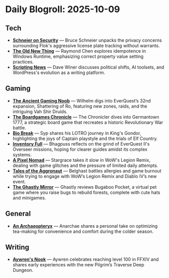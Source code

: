 # Daily Blogroll: 2025-10-09

## Tech

- **[Schneier on Security](https://www.schneier.com/blog/archives/2025/10/flok-license-plate-surveillance.html)** — Bruce Schneier unpacks the privacy concerns surrounding Flok's aggressive license plate tracking without warrants.
- **[The Old New Thing](https://devblogs.microsoft.com/oldnewthing/20251008-00/?p=111660)** — Raymond Chen explores idempotence in Windows Runtime, emphasizing correct property value setting practices.
- **[Scripting News](http://scripting.com/2025/10/08.html#a200115)** — Dave Winer discusses political shifts, AI toolsets, and WordPress's evolution as a writing platform.
## Gaming

- **[The Ancient Gaming Noob](https://tagn.wordpress.com/2025/10/08/everquest-shattering-of-ro-expansion-announced-and-up-for-pre-order/)** — Wilhelm digs into EverQuest’s 32nd expansion, Shattering of Ro, featuring new zones, raids, and the intriguing Vah Shir Druids.
- **[The Boardgames Chronicle](https://theboardgameschronicle.com/2025/10/08/first-look-at-germantown-1777-from-gmt-games/)** — The Chronicler dives into Germantown 1777, a strategic board game that recreates a historic Revolutionary War battle.
- **[Bio Break](https://biobreak.wordpress.com/2025/10/08/lotro-captain-captain/)** — Syp shares his LOTRO journey in King's Gondor, highlighting the joys of Captain playstyle and the trials of Elf Country.
- **[Inventory Full](https://bhagpuss.blogspot.com/2025/10/when-you-stare-into-void.html)** — Bhagpuss reflects on the grind of EverQuest II's Overseer missions, hoping for clearer guides amidst its complex systems.
- **[A Pixel Nomad](https://pixelnomad.ca/2025/10/09/legion-remix-its-happening/)** — Stargrace takes it slow in WoW's Legion Remix, dealing with game glitches and the pressure of limited daily attempts.
- **[Tales of the Aggronaut](https://aggronaut.com/2025/10/08/the-catch-up-tax/)** — Belghast battles allergies and game burnout while trying to engage with WoW’s Legion Remix and Diablo IV’s new event.
- **[The Ghastly Mirror](https://www.ghastlymirror.xyz/blog/bugaboo-pocket-review/)** — Ghastly reviews Bugaboo Pocket, a virtual pet game where you raise bugs to rebuild forests, complete with cute hats and minigames.
## General

- **[An Archaeopteryx](https://anarchaeopteryx.bearblog.dev/2025-10-08-making-tea/)** — Anarchae shares a personal take on optimizing tea-making for convenience and comfort during the colder season.
## Writing

- **[Aywren's Nook](https://aywren.com/2025/10/08/ffxiv-level-100-and-pilgrims-traverse)** — Aywren celebrates reaching level 100 in FFXIV and shares early experiences with the new Pilgrim’s Traverse Deep Dungeon.
